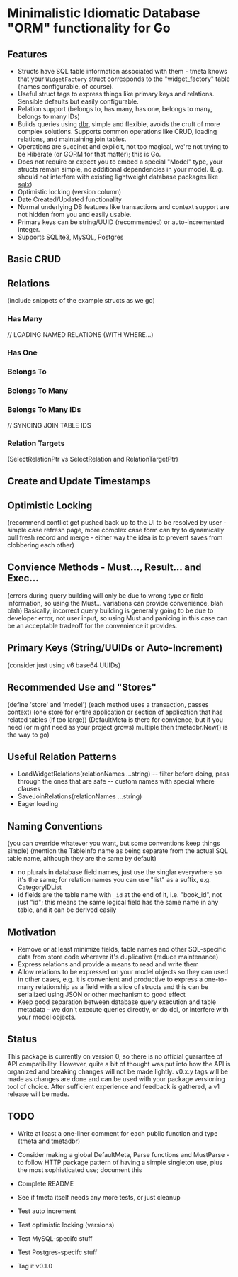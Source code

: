 # Minimalistic Idiomatic Database "ORM" functionality for Go

## Features
- Structs have SQL table information associated with them - tmeta knows that your `WidgetFactory` struct corresponds to the "widget_factory" table (names configurable, of course).
- Useful struct tags to express things like primary keys and relations.  Sensible defaults but easily configurable.
- Relation support (belongs to, has many, has one, belongs to many, belongs to many IDs)
- Builds queries using [dbr](https://github.com/gocraft/dbr), simple and flexible, avoids the cruft of more complex solutions.  Supports common operations like CRUD, loading relations, and maintaining join tables.
- Operations are succinct and explicit, not too magical, we're not trying to be Hiberate (or GORM for that matter); this is Go.
- Does not require or expect you to embed a special "Model" type, your structs remain simple, no additional dependencies in your model.  (E.g. should not interfere with existing lightweight database packages like [sqlx](https://github.com/jmoiron/sqlx))
- Optimistic locking (version column)
- Date Created/Updated functionality
- Normal underlying DB features like transactions and context support are not hidden from you and easily usable.
- Primary keys can be string/UUID (recommended) or auto-incremented integer.
- Supports SQLite3, MySQL, Postgres

## Basic CRUD

## Relations

(include snippets of the example structs as we go)

### Has Many

// LOADING NAMED RELATIONS (WITH WHERE...)

### Has One


### Belongs To

### Belongs To Many

### Belongs To Many IDs

// SYNCING JOIN TABLE IDS

### Relation Targets

(SelectRelationPtr vs SelectRelation and RelationTargetPtr)

## Create and Update Timestamps


## Optimistic Locking

(recommend conflict get pushed back up to the UI to be resolved by user - simple case refresh page, more complex case form can try to dynamically pull fresh record and merge - either way the idea is to prevent saves from clobbering each other)

## Convience Methods - Must..., Result... and Exec...

(errors during query building will only be due to wrong type or field information, so using the Must... variations can provide convenience, blah blah)  Basically, incorrect query building is generally going to be due to developer error, not user input, so using Must and panicing in this case can be an acceptable tradeoff for the convenience it provides.

## Primary Keys (String/UUIDs or Auto-Increment)
(consider just using v6 base64 UUIDs)

## Recommended Use and "Stores"

(define 'store' and 'model')
(each method uses a transaction, passes context)
(one store for entire application or section of application that has related tables (if too large))
(DefaultMeta is there for convience, but if you need (or might need as your project grows) multiple then tmetadbr.New() is the way to go)

## Useful Relation Patterns

- LoadWidgetRelations(relationNames ...string)
-- filter before doing, pass through the ones that are safe
-- custom names with special where clauses
- SaveJoinRelations(relationNames ...string)
- Eager loading


## Naming Conventions

(you can override whatever you want, but some conventions keep things simple)
(mention the TableInfo name as being separate from the actual SQL table name, although they are the same by default)
- no plurals in database field names, just use the singlar everywhere so it's the same; for relation names you can use "list" as a suffix, e.g. CategoryIDList
- id fields are the table name with `_id` at the end of it, i.e. "book_id", not just "id"; this means the same logical field has the same name in any table, and it can be derived easily


## Motivation

- Remove or at least minimize fields, table names and other SQL-specific data from store code wherever it's duplicative (reduce maintenance)
- Express relations and provide a means to read and write them
- Allow relations to be expressed on your model objects so they can used in other cases, e.g. it is convenient and productive to express a one-to-many relationship as a field with a slice of structs and this can be serialized using JSON or other mechanism to good effect
- Keep good separation between database query execution and table metadata - we don't execute queries directly, or do ddl, or interfere with your model objects.

## Status

This package is currently on version 0, so there is no official guarantee of API compatibility.  However, quite a bit of thought was put into how the API is organized and breaking changes will not be made lightly. v0.x.y tags will be made as changes are done and can be used with your package versioning tool of choice.  After sufficient experience and feedback is gathered, a v1 release will be made.

## TODO

- Write at least a one-liner comment for each public function and type (tmeta and tmetadbr)
- Consider making a global DefaultMeta, Parse functions and MustParse - to follow HTTP package pattern of having a simple singleton use, plus the most sophisticated use; document this
- Complete README
- See if tmeta itself needs any more tests, or just cleanup

- Test auto increment
- Test optimistic locking (versions)
- Test MySQL-specifc stuff
- Test Postgres-specifc stuff
- Tag it v0.1.0
